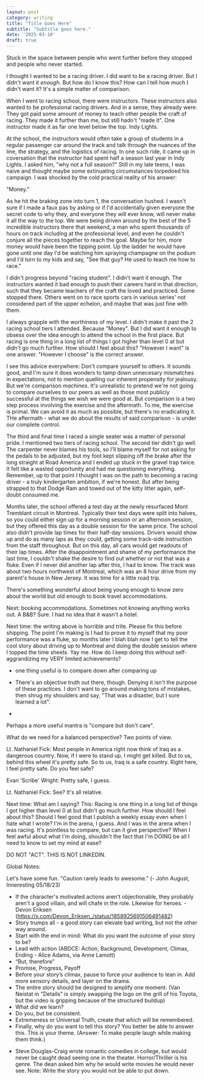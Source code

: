 ```yaml
---
layout: post
category: writing
title: "Title Goes Here"
subtitle: "Subtitle goes here."
date: '2025-03-10'
draft: true
---
```


Stuck in the space between people who went further before they stopped and people who never started.

I thought I wanted to be a racing driver. I did want to be a racing driver. But I didn't want it _enough_. But how do I know this? How can I tell how much I didn't want it? It's a simple matter of comparison.

When I went to racing school, there were instructors. These instructors also wanted to be professional racing drivers. And in a sense, they already were. They got paid some amount of money to teach other people the craft of racing. They made it further than me, but still hadn't "made it". One instructor made it as far one level below the top. Indy Lights.

At the school, the instructors would often take a group of students in a regular passenger car around the track and talk through the nuances of the line, the strategy, and the logistics of racing. In one such ride, it came up in coversation that the instructor had spent half a season last year in Indy Lights. I asked him, "why not a full season?" Still in my late teens, I was naive and thought maybe some extinuating circumstances torpedoed his campaign. I was shocked by the cold practical reality of his answer:

"Money."

As he hit the braking zone into turn 1, the conversation hushed. I wasn't sure if I made a faux pas by asking or if I'd accidentally given everyone the secret code to why they, and everyone they will ever know, will never make it all the way to the top. We were being driven around by the best of the 5 incredible instructors there that weekend, a man who spent thousands of hours on track including at the professional level, and even he couldn't conjure all the pieces together to reach the goal. Maybe for him, more money would have been the tipping point. Up the ladder he would have gone until one day I'd be watching him spraying champagne on the podium and I'd turn to my kids and say, "See that guy? He used to teach me how to race."

I didn't progress beyond "racing student". I didn't want it enough. The instructors wanted it bad enough to push their careers hard in that direction, such that they became teachers of the craft the loved and practiced. Some stopped there. Others went on to race sports cars in various series' not considered part of the upper echelon, and maybe that was just fine with them. 

I always grapple with the worthiness of my level. I didn't make it past the 2 racing school tiers I attended. Because "Money". But I did want it enough to obsess over the idea enough to attend the school in the first place. But racing is one thing in a long list of things I got higher than level 0 at but didn't go much further. How should I feel about this? "However I want" is one answer. "However I choose" is the correct answer. 

I see this advice everywhere: Don't compare yourself to others. It sounds good, and I'm sure it does wonders to tamp down unnecesary mismatches in expectations, not to mention quelling our inherent propensity for jealousy. But we're comparison _machines_. It's unrealistic to pretend we're not going to compare ourselves to our peers as well as those most publicly successful at the things we wish we were good at. But comparison is a two step process involving the exercise and the aftermath. To me, the exercise is primal. We can avoid it as much as possible, but there's no eradicating it. THe aftermath - what we do about the results of said comparison - is under our complete control.

The third and final time I raced a single seater was a matter of personal pride. I mentioned two tiers of racing school. The second tier didn't go well. The carpenter never blames his tools, so I'll blame myself for not asking for the pedals to be adjusted, but my foot kept slipping off the brake after the long straight at Road America and I ended up stuck in the gravel trap twice. It felt like a wasted opportunity and had me questioning everything. Remember, up to that point I thought I was on the path to becoming a racing driver - a truly kindergarten ambition, if we're honest. But after being strapped to that Dodge Ram and towed out of the kitty litter again, self-doubt consumed me.

Months later, the school offered a test day at the newly resurfaced Mont Tremblant circuit in Montreal. Typically their test days were split into halves, so you could either sign up for a morning session or an afternoon session, but they offered this day as a double session for the same price. The school also didn't provide lap times for their half-day sessions. Drivers would show up and do as many laps as they could, getting some track-side instruction from the staff throughout. But on this day, all cars would get readouts of their lap times. After the disappointment and shame of my performance the last time, I couldn't shake the desire to find out whether or not that was a fluke. Even if I never did another lap after this, I had to know. The track was about two hours northwest of Montreal, which was an 8 hour drive from my parent's house in New Jersey. It was time for a little road trip.

There's something wonderful about being young enough to know zero about the world but old enough to book travel accommodations. 

Next: booking accommodations. Sometimes not knowing anything works out. A B&B? Sure. I had no idea that it wasn't a hotel. 



Next time: the writing above is horrible and trite. Please fix this before shipping. The point I'm making is I had to prove it to myself that my poor performance was a fluke, so months later I blah blah now I get to tell the cool story about driving up to Montreal and doing the double session where I topped the time sheets. Yay me. How do I keep doing this without self-aggrandizing my VERY limited achievements?



- one thing useful is to compare down after comparing up

- There's an objective truth out there, though. Denying it isn't the purpose of these practices. I don't want to go around making tons of mistakes, then shrug my shoulders and say, "That was a disaster, but I sure learned a lot". 

- 



Perhaps a more useful mantra is "compare but don't care". 

What do we need for a balanced perspective? Two points of view. 



Lt. Nathaniel Fick:
Most people in America right now think of Iraq as a dangerous country. Now, if I were to stand up, I might get killed. But to us, behind this wheel it's pretty safe. So to us, Iraq is a safe country. Right here, I feel pretty safe. Do you feel safe?

Evan 'Scribe' Wright:
Pretty safe, I guess.

Lt. Nathaniel Fick:
See? It's all relative.



Next time: What am I saying? This: Racing is one thing in a long list of things I got higher than level 0 at but didn't go much further. How should I feel about this? Should I feel good that I publish a weekly essay even when I hate what I wrote? I'm in the arena, I guess. And I was in the arena when I was racing. It's pointless to compare, but can it give perspective? When I feel awful about what I'm doing, shouldn't the fact that I'm DOING be all I need to know to set my mind at ease?


DO NOT "ACT". THIS IS NOT LINKEDIN.

Global Notes:

Let's have some fun. "Caution rarely leads to awesome." (- John August, Inneresting 05/18/23)

- If the character's motivated actions aren't objectionable, they probably aren't a good villain, and will chafe in the role. Likewise for heroes. -Devon Eriksen (https://x.com/Devon_Eriksen_/status/1858925691506491482)
- Story trumps all - a good story can elevate bad writing, but not the other way around.
- Start with the end in mind: What do you want the outcome of your story to be?
- Lead with action (ABDCE: Action, Background, Development, Climax, Ending - Alice Adams, via Anne Lamott)
- “But, therefore”
- Promise, Progress, Payoff
- Before your story’s climax, pause to force your audience to lean in. Add more sensory details, and layer on the drama.
- The entire story should be designed to amplify one moment. (Van Neistat in "Details" is simply swapping the logo on the grill of his Toyota, but the video is gripping because of the structured buildup)
- What did we learn?
- Do you, but be consistent.
- Extremeness or Universal Truth, create that which will be remembered.
- Finally, why do you want to tell this story? You better be able to answer this. This is your theme. (Answer: To make people laugh while making them think.)

<!-- Candidate note -->
- Steve Douglas-Craig wrote romantic comedies in college, but would never be caught dead seeing one in the theater. Horror/Thriller is his genre. The dean asked him why he would write movies he would never see. Note: Write the story you would not be able to put down.